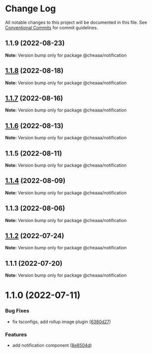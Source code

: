 # Change Log

All notable changes to this project will be documented in this file.
See [Conventional Commits](https://conventionalcommits.org) for commit guidelines.

## 1.1.9 (2022-08-23)

**Note:** Version bump only for package @cheaaa/notification





## [1.1.8](https://github.com/SergeyBondar93/liba/compare/@cheaaa/notification@1.1.7...@cheaaa/notification@1.1.8) (2022-08-18)

**Note:** Version bump only for package @cheaaa/notification





## [1.1.7](https://github.com/SergeyBondar93/liba/compare/@cheaaa/notification@1.1.6...@cheaaa/notification@1.1.7) (2022-08-16)

**Note:** Version bump only for package @cheaaa/notification





## [1.1.6](https://github.com/SergeyBondar93/liba/compare/@cheaaa/notification@1.1.5...@cheaaa/notification@1.1.6) (2022-08-13)

**Note:** Version bump only for package @cheaaa/notification





## 1.1.5 (2022-08-11)

**Note:** Version bump only for package @cheaaa/notification





## [1.1.4](https://github.com/SergeyBondar93/liba/compare/@cheaaa/notification@1.1.3...@cheaaa/notification@1.1.4) (2022-08-09)

**Note:** Version bump only for package @cheaaa/notification





## 1.1.3 (2022-08-06)

**Note:** Version bump only for package @cheaaa/notification





## [1.1.2](https://github.com/SergeyBondar93/liba/compare/@cheaaa/notification@1.1.1...@cheaaa/notification@1.1.2) (2022-07-24)

**Note:** Version bump only for package @cheaaa/notification





## 1.1.1 (2022-07-20)

**Note:** Version bump only for package @cheaaa/notification





# 1.1.0 (2022-07-11)


### Bug Fixes

* fix tsconfigs, add rollup image plugin ([6380d27](https://github.com/SergeyBondar93/liba/commit/6380d272ef79220e4644deeb1c1b3ac925a1658f))


### Features

* add notification component ([8e8504d](https://github.com/SergeyBondar93/liba/commit/8e8504d9e50d74cb8d672ac9150a5e8c6894caaa))
